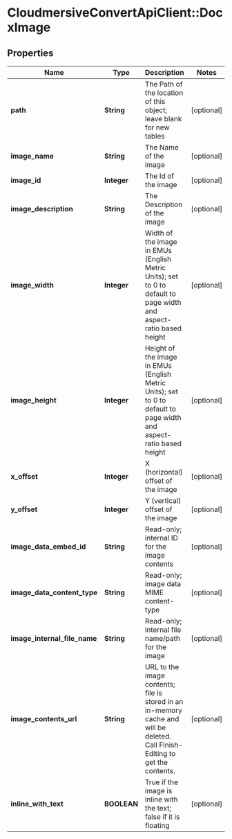 # CloudmersiveConvertApiClient::DocxImage

## Properties
Name | Type | Description | Notes
------------ | ------------- | ------------- | -------------
**path** | **String** | The Path of the location of this object; leave blank for new tables | [optional] 
**image_name** | **String** | The Name of the image | [optional] 
**image_id** | **Integer** | The Id of the image | [optional] 
**image_description** | **String** | The Description of the image | [optional] 
**image_width** | **Integer** | Width of the image in EMUs (English Metric Units); set to 0 to default to page width and aspect-ratio based height | [optional] 
**image_height** | **Integer** | Height of the image in EMUs (English Metric Units); set to 0 to default to page width and aspect-ratio based height | [optional] 
**x_offset** | **Integer** | X (horizontal) offset of the image | [optional] 
**y_offset** | **Integer** | Y (vertical) offset of the image | [optional] 
**image_data_embed_id** | **String** | Read-only; internal ID for the image contents | [optional] 
**image_data_content_type** | **String** | Read-only; image data MIME content-type | [optional] 
**image_internal_file_name** | **String** | Read-only; internal file name/path for the image | [optional] 
**image_contents_url** | **String** | URL to the image contents; file is stored in an in-memory cache and will be deleted.  Call Finish-Editing to get the contents. | [optional] 
**inline_with_text** | **BOOLEAN** | True if the image is inline with the text; false if it is floating | [optional] 


